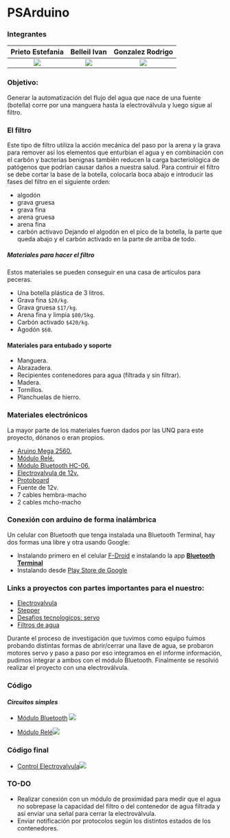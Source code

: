 # PSArduino

### Integrantes

|Prieto Estefania| Belleil Ivan | Gonzalez Rodrigo |
| :--------: | :--------: | :--------: |
| [![](https://avatars0.githubusercontent.com/u/44297919?s=64&v=4)](https://github.com/EstefiCamba)     | [![](https://avatars2.githubusercontent.com/u/12256875?s=64&v=4)](https://github.com/ivigbe)     | [![](https://avatars2.githubusercontent.com/u/8609216?s=64&v=4)](https://github.com/RoAriel)     |

### Objetivo:
 Generar la automatización del flujo del agua que nace de una fuente (botella) corre por una manguera hasta la electroválvula y luego sigue al filtro.


### El filtro

Este tipo de filtro utiliza la acción mecánica del paso por la arena y la grava para remover así los elementos que enturbian el agua y en combinación con el carbón y bacterias benignas también reducen la carga bacteriológica de patógenos que podrían causar daños a nuestra salud. Para contruir el filtro se debe cortar la base de la botella, colocarla boca abajo e introducir las fases del filtro en el siguiente orden:
- algodón
- grava gruesa
- grava fina
- arena gruesa
- arena fina
- carbón activavo
Dejando el algodón en el pico de la botella, la parte que queda abajo y el carbón activado en la parte de arriba de todo.

##### Materiales para hacer el filtro
Estos materiales se pueden conseguir en una casa de artículos para peceras.

- Una botella plástica de 3 litros.
- Grava fina  `$20/kg`.
- Grava gruesa  `$17/kg`.
- Arena fina y limpia  `$80/5kg`.
- Carbón activado  `$420/kg`.
- Agodón  `$60`.

#### Materiales para entubado y soporte

- Manguera.
- Abrazadera.
- Recipientes contenedores para agua (filtrada y sin filtrar).
- Madera.
- Tornillos.
- Planchuelas de hierro.

### Materiales electrónicos

La mayor parte de los materiales fueron dados por las UNQ para este proyecto, dónanos o eran propios.
- [Aruino Mega 2560.](https://articulo.mercadolibre.com.ar/MLA-619909192-arduino-mega-2560-r3-16au-cable-usb-domotica-y-robotica-_JM?quantity=1)
- [Módulo Relé.](https://articulo.mercadolibre.com.ar/MLA-706340414-modulo-relay-rele-de-1-canal-5v-10a-arduino-pic-avr-robotica-_JM?quantity=1) 
- [Módulo Bluetooth HC-06.](https://articulo.mercadolibre.com.ar/MLA-711763012-modulo-bluetooth-hc-06-maestro-serial-uart-ttl-at-arduino-_JM?quantity=1)
- [Electrovalvula de 12v.](https://articulo.mercadolibre.com.ar/MLA-613370087-electrovalvula-universal-paso-de-nafta-gnc-gas-_JM?matt_tool=96769418&matt_word&gclid=CjwKCAjwmZbpBRAGEiwADrmVXiEppShmII6bAp1gW7ySQpPJI8nOvq71xQxDBqMlDRnGWlNvtrGKHRoCubcQAvD_BwE&quantity=1)
- [Protoboard](https://articulo.mercadolibre.com.ar/MLA-596406863-protoboard-breadboard-400-puntos-experimentador-arduino-ptec-_JM?quantity=1)
- Fuente de 12v.
- 7 cables hembra-macho
- 2 cables mcho-macho
 
### Conexión con arduino de forma inalámbrica
Un celular con Bluetooth que tenga instalada una Bluetooth Terminal, hay dos formas una libre y otra usando Google:
- Instalando primero en el celular [F-Droid](https://f-droid.org/en/) e instalando la app [__Bluetooth Terminal__](https://f-droid.org/en/packages/ru.sash0k.bluetooth_terminal/)
- Instalando desde [Play Store de Google](https://play.google.com/store/apps/details?id=de.kai_morich.serial_bluetooth_terminal&hl=en_US)


### Links a proyectos con partes importantes para el nuestro:

- [Electrovalvula](https://forum.arduino.cc/index.php?topic=537292.0)
- [Stepper](https://www.instructables.com/id/BYJ48-Stepper-Motor/)
- [Desafios tecnologicos: servo](https://educacion.camba.coop/course/view.php?id=2)
- [Filtros de agua](https://www.postubo.com/foro/t/comunidad/discusiones-generales/filtros-de-agua-nos-estan-timando/?page=2)

Durante el proceso de investigación que tuvimos como equipo fuimos probando distintas formas de abrir/cerrar una llave de agua, se probaron motores servo y paso a paso por eso integramos en el informe información,  pudimos integrar a ambos con el módulo Bluetooth. Finalmente se resolvió realizar el proyecto con una electroválvula.

### Código

#### ___Circuitos simples___

-  [Módulo Bluetooth](https://etherpad.net/p/modulo-bluetooth)
![](https://i.imgur.com/wGtpWMs.png)

- [Módulo Relé](https://etherpad.net/p/rele-electro)![](https://i.imgur.com/4K36lyM.png)

### Código final

- [Control Electrovalvula](https://etherpad.net/p/control_electrovalvula)![](https://i.imgur.com/IMZSCwX.png)

### TO-DO
- Realizar conexión con un módulo de proximidad para medir que el agua no sobrepase la capacidad del filtro o del contenedor de agua filtrada y así enviar una señal para cerrar la electroválvula.
- Enviar notificación por protocolos según los distintos estados de los contenedores.
